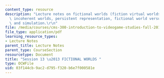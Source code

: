 ```yaml
---
content_type: resource
description: "Lecture notes on fictional worlds (fiction virtual worlds), worldness,\
  \ incoherent worlds, persistent representation, fictional world versus narrative,\
  \ and simulation.\r\n"
file: /media/courses/cms-300-introduction-to-videogame-studies-fall-2011/03f144cb9ac2d795f320b6e7f000581e_MITCMS_300F11_session_13.pdf
file_type: application/pdf
learning_resource_types:
- Lecture Notes
parent_title: Lecture Notes
parent_type: CourseSection
resourcetype: Document
title: "Session 13 \u2013 FICTIONAL WORLDS "
type: OCWFile
uid: 03f144cb-9ac2-d795-f320-b6e7f000581e
---
```

